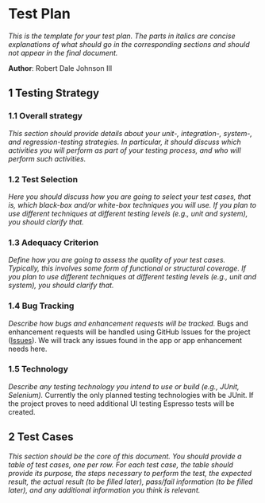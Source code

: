 # Test Plan

*This is the template for your test plan. The parts in italics are concise explanations of what should go in the corresponding sections and should not appear in the final document.*

**Author**: Robert Dale Johnson III

## 1 Testing Strategy

### 1.1 Overall strategy

*This section should provide details about your unit-, integration-, system-, and regression-testing strategies. In particular, it should discuss which activities you will perform as part of your testing process, and who will perform such activities.*

### 1.2 Test Selection

*Here you should discuss how you are going to select your test cases, that is, which black-box and/or white-box techniques you will use. If you plan to use different techniques at different testing levels (e.g., unit and system), you should clarify that.*

### 1.3 Adequacy Criterion

*Define how you are going to assess the quality of your test cases. Typically, this involves some form of functional or structural coverage. If you plan to use different techniques at different testing levels (e.g., unit and system), you should clarify that.*

### 1.4 Bug Tracking

*Describe how bugs and enhancement requests will be tracked.*
Bugs and enhancement requests will be handled using GitHub Issues for the project ([Issues][076fe412]). We will track any issues found in the app or app enhancement needs here.

### 1.5 Technology

*Describe any testing technology you intend to use or build (e.g., JUnit, Selenium).*
Currently the only planned testing technologies with be JUnit. If the project proves to need additional UI testing Espresso tests will be created.

## 2 Test Cases

*This section should be the core of this document. You should provide a table of test cases, one per row. For each test case, the table should provide its purpose, the steps necessary to perform the test, the expected result, the actual result (to be filled later), pass/fail information (to be filled later), and any additional information you think is relevant.*




[076fe412]: https://github.gatech.edu/gt-omscs-se-2018spring/6300Spring18Team11/issues "GitHub Issues"
